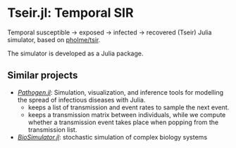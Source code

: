 # Tseir.jl: Temporal SIR

Temporal susceptible -> exposed -> infected -> recovered (Tseir) Julia simulator, based on 
[pholme/tsir](https://github.com/pholme/tsir).

The simulator is developed as a Julia package.

## Similar projects

* *[Pathogen.jl](https://github.com/jangevaare/Pathogen.jl)*: Simulation,
visualization, and inference tools for modelling the spread of infectious
diseases with Julia.
    * keeps a list of transmission and event rates to sample the next event.
    * keeps a transmission matrix between individuals, while we
      compute whether a transmission event takes place when popping from the
      transmission list.
* *[BioSimulator.jl](https://github.com/alanderos91/BioSimulator.jl/tree/master)*: stochastic simulation of complex biology systems
